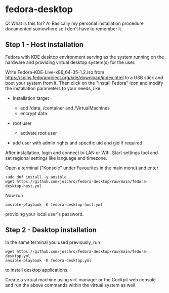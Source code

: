 # fedora-desktop

Q: What is this for?
A: Basically my personal installation procedure documented somewhere so I don't have to remember it.

Step 1 - Host installation
--------------------------
Fedora with KDE desktop environment serving as the system running on the hardware and providing virtual desktop system(s) for the user.

Write Fedora-KDE-Live-x86_64-35-1.2.iso from https://spins.fedoraproject.org/kde/download/index.html to a USB stick and boot your system from it.
Then click on the "Install Fedora" icon and modify the installation parameters to your needs, like:

* Installation target
  * add /data, /container and /VirtualMachines
  * encrypt data

* root user
  * activate root user

* add user with admin rights and specific uid and gid if required

After installation, login and connect to LAN or Wifi.
Start settings tool and set regional settings like language and timezone.

Open a terminal ("Konsole" under Favourites in the main menu) and enter
```
sudo dnf install -y ansible
wget https://github.com/joschro/fedora-desktop/raw/main/fedora-desktop-host.yml
```

Now run
```
ansible-playbook -K fedora-desktop-host.yml
```
providing your local user's password.

Step 2 - Desktop installation
-----------------------------
In the same terminal you used previously, run
```
wget https://github.com/joschro/fedora-desktop/raw/main/fedora-desktop.yml
ansible-playbook -K fedora-desktop.yml
```
to install desktop applications.

Create a virtual machine using virt-manager or the Cockpit web console and run the above commands within the virtual system as well.
